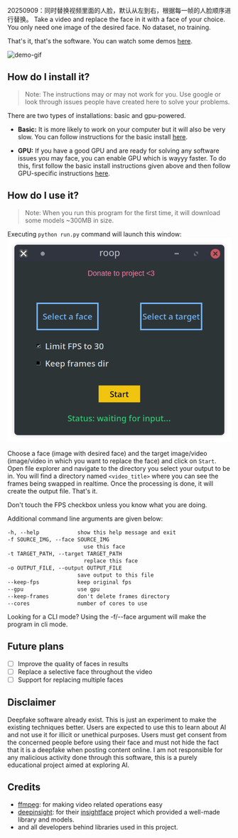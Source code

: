 20250909：同时替换视频里面的人脸，默认从左到右，根据每一帧的人脸顺序进行替换。
Take a video and replace the face in it with a face of your choice. You only need one image of the desired face. No dataset, no training.

That's it, that's the software. You can watch some demos [here](https://drive.google.com/drive/folders/1KHv8n_rd3Lcr2v7jBq1yPSTWM554Gq8e?usp=sharing).

![demo-gif](demo.gif)

## How do I install it?
> Note: The instructions may or may not work for you. Use google or look through issues people have created here to solve your problems.

There are two types of installations: basic and gpu-powered.

- **Basic:** It is more likely to work on your computer but it will also be very slow. You can follow instructions for the basic install [here](https://github.com/s0md3v/roop/wiki/1.-Installation).

- **GPU:** If you have a good GPU and are ready for solving any software issues you may face, you can enable GPU which is wayyy faster. To do this, first follow the basic install instructions given above and then follow GPU-specific instructions [here](https://github.com/s0md3v/roop/wiki/2.-GPU-Acceleration).

## How do I use it?
> Note: When you run this program for the first time, it will download some models ~300MB in size.

Executing `python run.py` command will launch this window:
![gui-demo](gui-demo.png)

Choose a face (image with desired face) and the target image/video (image/video in which you want to replace the face) and click on `Start`. Open file explorer and navigate to the directory you select your output to be in. You will find a directory named `<video_title>` where you can see the frames being swapped in realtime. Once the processing is done, it will create the output file. That's it.

Don't touch the FPS checkbox unless you know what you are doing.

Additional command line arguments are given below:
```
-h, --help            show this help message and exit
-f SOURCE_IMG, --face SOURCE_IMG
                        use this face
-t TARGET_PATH, --target TARGET_PATH
                        replace this face
-o OUTPUT_FILE, --output OUTPUT_FILE
                      save output to this file
--keep-fps            keep original fps
--gpu                 use gpu
--keep-frames         don't delete frames directory
--cores               number of cores to use
```

Looking for a CLI mode? Using the -f/--face argument will make the program in cli mode.

## Future plans
- [ ] Improve the quality of faces in results
- [ ] Replace a selective face throughout the video
- [ ] Support for replacing multiple faces

## Disclaimer
Deepfake software already exist. This is just an experiment to make the existing techniques better. Users are expected to use this to learn about AI and not use it for illicit or unethical purposes. Users must get consent from the concerned people before using their face and must not hide the fact that it is a deepfake when posting content online. I am not responsible for any malicious activity done through this software, this is a purely educational project aimed at exploring AI.

## Credits
- [ffmpeg](https://ffmpeg.org/): for making video related operations easy
- [deepinsight](https://github.com/deepinsight): for their [insightface](https://github.com/deepinsight/insightface) project which provided a well-made library and models.
- and all developers behind libraries used in this project.
